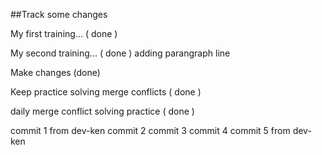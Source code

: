 ##Track some changes

My first training... ( done )

My second training... ( done )
    adding parangraph line

Make changes (done)

Keep practice solving merge conflicts ( done )

daily merge conflict solving practice ( done )

commit 1 from dev-ken
commit 2 
commit 3
commit 4
commit 5 from dev-ken